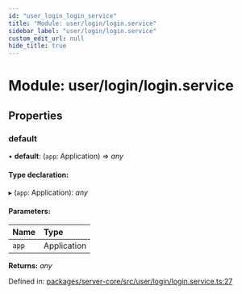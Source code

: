 ```yaml
---
id: "user_login_login_service"
title: "Module: user/login/login.service"
sidebar_label: "user/login/login.service"
custom_edit_url: null
hide_title: true
---
```


# Module: user/login/login.service

## Properties

### default

• **default**: (`app`: Application) => *any*

#### Type declaration:

▸ (`app`: Application): *any*

#### Parameters:

| Name | Type |
| :------ | :------ |
| `app` | Application |

**Returns:** *any*

Defined in: [packages/server-core/src/user/login/login.service.ts:27](https://github.com/xr3ngine/xr3ngine/blob/2d83606b6/packages/server-core/src/user/login/login.service.ts#L27)
